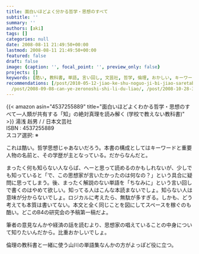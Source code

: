 ```yaml
---
title: 面白いほどよく分かる哲学・思想のすべて
subtitle: ''
summary: ''
authors: [aki]
tags: []
categories: null
date: 2008-08-11 21:49:50+00:00
lastmod: 2008-08-11 21:49:50+00:00
featured: false
draft: false
image: {caption: '', focal_point: '', preview_only: false}
projects: []
keywords: [酷い, 教科書, 単語, 言い回し, 文芸社, 哲学, 倫理, おかしい, キーワード, 筆者]
recommendations: [/post/2010-05-12-jiao-ke-shu-noguo-ji-bi-jiao-saretabao-gao-shu-nituitenomemo/,
  /post/2008-09-08-can-ye-zeronoshi-shi-li-du-liao/, /post/2008-10-28-3nian-deci-metaruo-zhe-hadokohexing-tutanoka/]
---
```

{{< amazon asin="4537255889" title="面白いほどよくわかる哲学・思想のすべて―人類が共有する「知」の絶対真理を読み解く (学校で教えない教科書)" >}}
湯浅 赳男 / / 日本文芸社  
ISBN : 4537255889  
スコア選択: ※  
  
これは酷い。哲学思想じゃあないだろう。本書の構成としてはキーワードと重要人物の名前と、その学歴が主となっている。だからなんだと。  
  
まったく何も知らない人ならば、へーと思って読めるのかもしれないが、少しでも知っていると「で、この思想家が言いたかったのは何なの？」という具合に疑問に思ってしまう。後、まったく解説のない単語を「ちなみに」という言い回しで書くのはやめて欲しい。知ってる人はこんな本読まないでしょ。知らない人は意味が分からないでしょ。ロジカルに考えたら、無駄が多すぎる。しかも、どう考えても本質は書いてない。本文と全く同じことを図にしてスペースを稼ぐのも酷い。どこのB4の研究会の予稿第一稿だよ。  
  
筆者の意見なんかや経済の話を読むより、思想家の唱えていることの中身について知りたいんだから。比重おかしいでしょ。  
  
倫理の教科書と一緒に使う山川の単語集なんかの方がよっぽど役に立つ。



